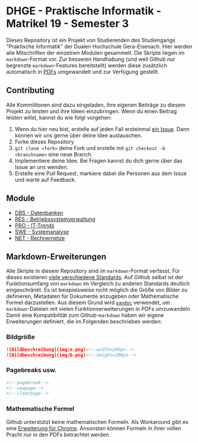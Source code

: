 # DHGE - Praktische Informatik - Matrikel 19 - Semester 3

Dieses Repository ist ein Projekt von Studierenden des Studiengangs "Praktische Informatik" der Dualen Hochschule Gera-Eisenach. Hier werden alle Mitschriften der einzelnen Modulen gesammelt. Die Skripte liegen im `markdown`-Format vor. Zur besseren Handhabung (und weil Github nur begrenzte `markdown`-Features bereitstellt) werden diese zusätzlich automatisch in [PDFs](https://github.com/importPI19fromDHGE/dhge-pi19-sem3/releases) umgewandelt und zur Verfügung gestellt.

## Contributing

Alle Kommilitonen sind dazu eingeladen, ihre eigenen Beiträge zu diesem Projekt zu leisten und ihre Ideen einzubringen. Wenn du einen Beitrag leisten willst, kannst du wie folgt vorgehen:

1. Wenn du hier neu bist, erstelle auf jeden Fall ersteinmal [ein Issue](./issues). Dann können wir uns gerne über deine Idee austauschen.
2. Forke dieses Repository
3. `git clone <fork>` deine Fork und erstelle mit `git checkout -b <branchname>` eine neue Branch
4. Implementiere deine Idee. Bei Fragen kannst du dich gerne über das Issue an uns wenden.
5. Erstelle eine Pull Request, markiere dabei die Personen aus dem Issue und warte auf Feedback.

## Module

- [DBS - Datenbanken](./DBS)
- [RES - Betriebssystemverwaltung](./RES)
- [PRO - IT-Trends](./PRO)
- [SWE - Systemanalyse](./SWE)
- [NET - Rechnernetze](./NET)

## Markdown-Erweiterungen

Alle Skripte in diesem Repository sind im `markdown`-Format verfasst. Für dieses existieren [viele verschiedene Standards](https://de.wikipedia.org/wiki/Markdown#Weiterentwicklungen,_Variationen_und_Erg%C3%A4nzungen). Auf Github selbst ist der Funktionsumfang von `markdown` im Vergleich zu anderen Standards deutlich eingeschränkt. Es ist beispielsweise nicht möglich die Größe von Bilder zu definieren, Metadaten für Dokumente anzugeben oder Mathematische Formel darzustellen. Aus diesem Grund wird [`pandoc`](https://pandoc.org/) verwendet, um `markdown`-Dateien mit vielen Funktionserweiterungen in PDFs umzuwandeln. Damit eine Kompatibilität zum Github-`markdown` haben wir eigene Erweiterungen definiert, die im Folgenden beschrieben werden:

### Bildgröße

```md
![Bildbeschreibung](img/a.png)<!--width=200px-->
![Bildbeschreibung](img/b.png)<!--height=200px-->
```

### Pagebreaks usw.

```md
<!--pagebreak-->
<!--newpage-->
<!--clearpage-->
```

### Mathematische Formel

Github unterstützt keine mathematischen Formeln. Als Workaround gibt es eine [Erweiterung für Chrome](https://github.com/orsharir/github-mathjax). Ansonsten können Formeln in ihrer vollen Pracht nur in den PDFs betrachtet werden.
